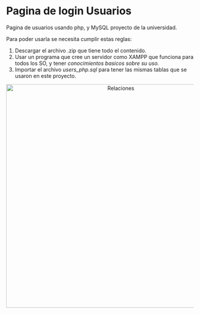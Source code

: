 # Pagina de login Usuarios
Pagina de usuarios usando php, y MySQL proyecto de la universidad.

Para poder usarla se necesita cumplir estas reglas:

1. Descargar el archivo .zip que tiene todo el contenido.
2.  Usar un programa que cree un servidor como XAMPP que funciona para todos los SO, y tener _conocimientos basicos sobre su uso._
3.  Importar el archivo *users_php.sql* para tener las mismas tablas que se usaron en este proyecto.


<p align="center">
<img width="600" alt="Relaciones" src="https://github.com/NightmareFox12/Pagina-usuarios-php/assets/112921490/161d120d-5437-4541-a5ef-f703f7fe5273">
</p>

